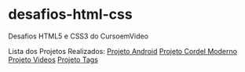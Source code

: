 # desafios-html-css
 Desafios HTML5 e CSS3 do CursoemVideo

 Lista dos Projetos Realizados:
<a href="https://emilly-ksalmeida.github.io/desafios-html-css/desafio-android/indexd10.html">Projeto Android</a>
<a href="https://emilly-ksalmeida.github.io/desafios-html-css/desafio-cordel/index.html">Projeto Cordel Moderno</a>
<a href="https://emilly-ksalmeida.github.io/desafios-html-css/desafio-videos/indexd09.html">Projeto Videos</a>
<a href="https://emilly-ksalmeida.github.io/desafios-html-css/desafio-tags/indexd06.html">Projeto Tags</a>
